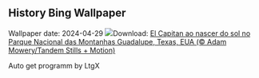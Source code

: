 ## History Bing Wallpaper
Wallpaper date: 2024-04-29
![](https://www.bing.com/th?id=OHR.GuadalupeTexas_PT-BR4550245879_UHD.jpg&w=1000)Download: [El Capitan ao nascer do sol no Parque Nacional das Montanhas Guadalupe, Texas, EUA (© Adam Mowery/Tandem Stills + Motion)](https://www.bing.com/th?id=OHR.GuadalupeTexas_PT-BR4550245879_UHD.jpg)

Auto get programm by LtgX
